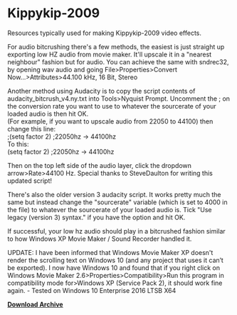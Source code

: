 # Kippykip-2009
 Resources typically used for making Kippykip-2009 video effects.
 
 For audio bitcrushing there's a few methods, the easiest is just straight up exporting low HZ audio from movie maker. It'll upscale it in a "nearest neighbour" fashion but for audio.
 You can achieve the same with sndrec32, by opening wav audio and going File>Properties>Convert Now...>Attributes>44.100 kHz, 16 Bit, Stereo
 
 Another method using Audacity is to copy the script contents of audacity_bitcrush_v4.ny.txt into Tools>Nyquist Prompt. Uncomment the ; on the conversion rate you want to use to whatever the sourcerate of your loaded audio is then hit OK.  
 (For example, if you want to upscale audio from 22050 to 44100) then change this line:  
 ;(setq factor 2) ;22050hz -> 44100hz  
 To this:  
 (setq factor 2) ;22050hz -> 44100hz  
 
 Then on the top left side of the audio layer, click the dropdown arrow>Rate>44100 Hz.
 Special thanks to SteveDaulton for writing this updated script!
 
 There's also the older version 3 audacity script. It works pretty much the same but instead change the "sourcerate" variable (which is set to 4000 in the file)
 to whatever the sourcerate of your loaded audio is. Tick "Use legacy (version 3) syntax." if you have the option and hit OK.
 
 If successful, your low hz audio should play in a bitcrushed fashion similar to how Windows XP Movie Maker / Sound Recorder handled it.  
 
UPDATE: I have been informed that Windows Movie Maker XP doesn't render the scrolling text on Windows 10 (and any project that uses it can’t be exported). I now have Windows 10 and found that if you right click on Windows Movie Maker 2.6>Properties>Compatibility>Run this program in compatibility mode for>Windows XP (Service Pack 2), it should work fine again. - Tested on Windows 10 Enterprise 2016 LTSB X64
 
[**Download Archive**](https://github.com/Kippykip/Kippykip-2009/archive/master.zip)
